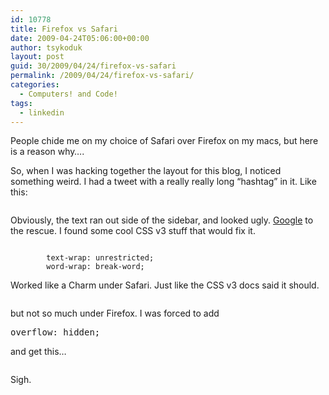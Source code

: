 ```yaml
---
id: 10778
title: Firefox vs Safari
date: 2009-04-24T05:06:00+00:00
author: tsykoduk
layout: post
guid: 30/2009/04/24/firefox-vs-safari
permalink: /2009/04/24/firefox-vs-safari/
categories:
  - Computers! and Code!
tags:
  - linkedin
---
```

People chide me on my choice of Safari over Firefox on my macs, but here is a reason why….

<!--more-->

So, when I was hacking together the layout for this blog, I noticed something weird. I had a tweet with a really really long “hashtag” in it. Like this:

<img src="https://greg.nokes.name/assets/2009/4/24/Picture_3.png" alt="" />

Obviously, the text ran out side of the sidebar, and looked ugly. <a href="http://lmgtfy.com/?q=css+force+text+width">Google</a> to the rescue. I found some cool <span class="caps">CSS</span> v3 stuff that would fix it.
<pre><code>
        text-wrap: unrestricted;
        word-wrap: break-word;
</code></pre>
Worked like a Charm under Safari. Just like the <span class="caps">CSS</span> v3 docs said it should.

<img src="https://greg.nokes.name/assets/2009/4/24/Picture_4.png" alt="" />

but not so much under Firefox. I was forced to add
<pre>overflow: hidden;</pre>
and get this…

<img src="https://greg.nokes.name/assets/2009/4/24/Picture_1.png" alt="" />

Sigh.